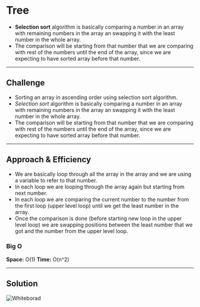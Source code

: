 # Tree

* **Selection sort** algorithm is basically comparing a number in an array with remaining numbers in the array an swapping it with the least number in the whole array.
* The comparison will be starting from that number that we are comparing with rest of the numbers until the end of the array, since we are expecting to have sorted array before that number.

<hr>

## Challenge

* Sorting an array in ascending order using selection sort algorithm.
* *Selection sort* algorithm is basically comparing a number in an array with remaining numbers in the array an swapping it with the least number in the whole array.
* The comparison will be starting from that number that we are comparing with rest of the numbers until the end of the array, since we are expecting to have sorted array before that number.

<hr>

## Approach & Efficiency

* We are basically loop through all the array in the array and we are using a variable to refer to that number.
* In each loop we are looping through the array again but starting from next number.
* In each loop we are comparing the current number to the number from the first loop (upper level loop) until we get the least number in the array.
* Once the comparison is done (before starting new loop in the upper level loop) we are swapping positions between the least number that we got and the number from the upper level loop.

### Big O

**Space:** O(1)
**Time:** O(n^2)

<hr>

## Solution

![Whiteborad](../assets/selection-sort.png)
